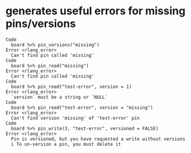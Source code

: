 # generates useful errors for missing pins/versions

    Code
      board %>% pin_versions("missing")
    Error <rlang_error>
      Can't find pin called 'missing'
    Code
      board %>% pin_read("missing")
    Error <rlang_error>
      Can't find pin called 'missing'
    Code
      board %>% pin_read("test-error", version = 1)
    Error <rlang_error>
      `version` must be a string or `NULL`
    Code
      board %>% pin_read("test-error", version = "missing")
    Error <rlang_error>
      Can't find version 'missing' of 'test-error' pin
    Code
      board %>% pin_write(3, "test-error", versioned = FALSE)
    Error <rlang_error>
      Pin is versioned, but you have requested a write without versions
      i To un-version a pin, you must delete it

